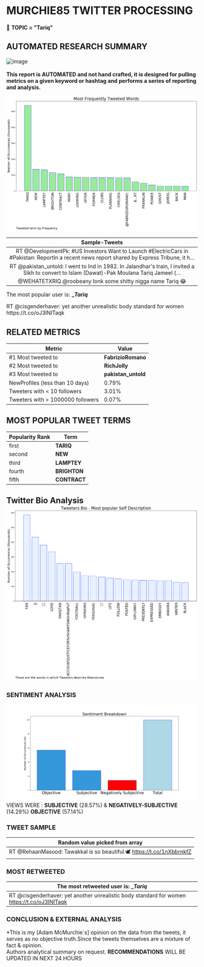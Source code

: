 # MURCHIE85 TWITTER PROCESSING 
&#x1F34E; **TOPIC = "Tariq"**

## AUTOMATED RESEARCH SUMMARY

![image](https://marketingplatform.google.com/about/static/images/gmp/analytics-smb-benefit.jpg)
<br></br>
<b> This report is AUTOMATED and not hand crafted, it is designed for pulling metrics on a given keyword or hashtag and performs a series of reporting and analysis.</b>



![image](TWEETS.png)



|                **Sample-Tweets**        |
| :-------------: |
| RT @DevelopmentPk: #US Investors Want to Launch #ElectricCars in #Pakistan: ReportIn a recent news report shared by Express Tribune, it h… |
| RT @pakistan_untold: I went to Ind in 1982. In Jalandhar's train, I invited a Sikh to convert to Islam (Dawat)-Pak Moulana Tariq Jameel (… |
| @WEHATETXRIQ @roobeany Ionk some shitty nigga name Tariq 😂 |

The most popular user is: **__Tariq_**
<div class="alert alert-block alert-danger"> RT @cisgenderhaver: yet another unrealistic body standard for women https://t.co/oJ3INITaqk</div>

## RELATED METRICS<br>
| Metric | Value |
| ------------- | ------------- |
| #1 Most tweeted to  | **FabrizioRomano** |
| #2 Most tweeted to  | **RichJolly** |
| #3 Most tweeted to  | **pakistan_untold** |
| NewProfiles (less than 10 days) | 0.79%  |
| Tweeters with < 10 followers  | 3.01%|
| Tweeters with > 1000000 followers  | 0.07%  |



## MOST POPULAR TWEET TERMS 


| Popularity Rank  | Term |
| ------------- | ------------- |
| first  | **TARIQ**  |
| second  | **NEW**  |
| third  | **LAMPTEY** |
| fourth  | **BRIGHTON**  |
| fifth  | **CONTRACT**  |


## Twitter Bio Analysis![image](BIO.png)
### SENTIMENT ANALYSIS
![image](sentiment.png)
VIEWS WERE : **SUBJECTIVE**  (28.57%) & **NEGATIVELY-SUBJECTIVE** (14.29%) **OBJECTIVE** (57.14%)

### TWEET SAMPLE 
| Random value picked from array |
| ------------- |
|RT @RehaanMasood: Tawakkal is so beautiful.🕊 https://t.co/1nXbbrnkfZ |

### MOST RETWEETED 

| The most retweeted user is: **__Tariq_**  |
| ------------- |
| RT @cisgenderhaver: yet another unrealistic body standard for women https://t.co/oJ3INITaqk |

### CONCLUSION & EXTERNAL ANALYSIS

*This is my [Adam McMurchie`s] opinion on the data from the tweets, it serves as no objective truth.Since the tweets themselves are a mixture of fact & opinion.<br>
Authors analytical summary on request.
**RECOMMENDATIONS** WILL BE UPDATED IN NEXT  24 HOURS <br>